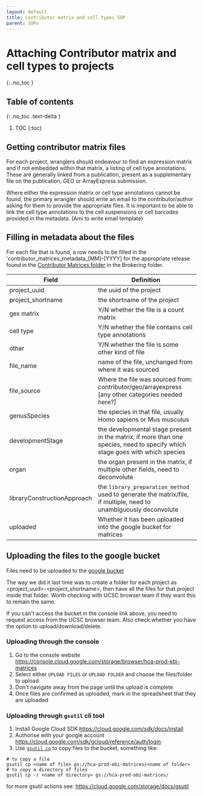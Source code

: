 ```yaml
---
layout: default
title: Contributor matrix and cell types SOP
parent: SOPs
---
```


# Attaching Contributor matrix and cell types to projects

{: .no_toc }

## Table of contents
{: .no_toc .text-delta }

1. TOC
{:toc}

## Getting contributor matrix files

For each project, wranglers should endeavour to find an expression matrix and if not embedded within that matrix, a listing of cell type annotations. These are generally linked from a publication, present as a supplementary file on the publication, GEO or ArrayExpress submission.

Where either the expression matrix or cell type annotations cannot be found, the primary wrangler should write an email to the contributor/author asking for them to provide the appropriate files. It is important to be able to link the cell type annotations to the cell suspensions or cell barcodes provided in the metadata.
(Ami to write email template)

## Filling in metadata about the files

For each file that is found, a row needs to be filled in the 'contributor_matrices_metadata_[MM]-[YYYY] for the appropriate release found in the [Contributor Matrices folder](https://drive.google.com/open?id=1FMjJwYamMyuCtNJoTiA30kM3vsL6Q8LD) in the Brokering folder.

| Field                       | Definition                                                                                                                   |
|-----------------------------|------------------------------------------------------------------------------------------------------------------------------|
| project_uuid                | the uuid of the project                                                                                                      |
| project_shortname           | the shortname of the project                                                                                                 |
| gex matrix                  | Y/N whether the file is a count matrix                                                                                       |
| cell type                   | Y/N whether the file contains cell type annotations                                                                          |
| other                       | Y/N whether the file is some other kind of file                                                                              |
| file_name                   | name of the file, unchanged from where it was sourced                                                                        |
| file_source                 | Where the file was sourced from: contributor/geo/arrayexpress [any other categories needed here?]                            |
| genusSpecies                | the species in that file, usually Homo sapiens or Mus musculus                                                               |
| developmentStage            | the developmental stage present in the matrix, if more than one species, need to specify which stage goes with which species |
| organ                       | the organ present in the matrix, if multiple other fields, need to deconvolute                                               |
| libraryConstructionApproach | the `library_preparation_method` used to generate the matrix/file, if multiple, need to unambiguously deconvolute            |
| uploaded                    | Whether it has been uploaded into the google bucket for matrices                                                             |

## Uploading the files to the google bucket

Files need to be uploaded to the [google bucket](https://console.cloud.google.com/storage/browser/hca-prod-ebi-matrices)

The way we did it last time was to create a folder for each project as <project_uuid>-<project_shortname>, then have all the files for that project inside that folder. Worth checking with UCSC browser team if they want this to remain the same.

If you can't access the bucket in the console link above, you need to request access from the UCSC browser team. Also check whether you have the option to upload/download/delete.

### Uploading through the console

1. Go to the console website https://console.cloud.google.com/storage/browser/hca-prod-ebi-matrices
1. Select either `UPLOAD FILES` or `UPLOAD FOLDER` and choose the files/folder to upload
1. Don't navigate away from the page until the upload is complete
1. Once files are confirmed as uploaded, mark in the spreadsheet that they are uploaded

### Uploading through `gsutil` cli tool

1. Install Google Cloud SDK https://cloud.google.com/sdk/docs/install
1. Authorise with your google account https://cloud.google.com/sdk/gcloud/reference/auth/login 
1. Use [`gsutil cp`](https://cloud.google.com/storage/docs/gsutil/commands/cp) to copy files to the bucket, something like:

```
# to copy a file
gsutil cp <name of file> gs://hca-prod-ebi-matrices/<name of folder>
# to copy a directory of files
gsutil cp -r <name of directory> gs://hca-prod-ebi-matrices/
```

for more gsutil actions see: https://cloud.google.com/storage/docs/gsutil


